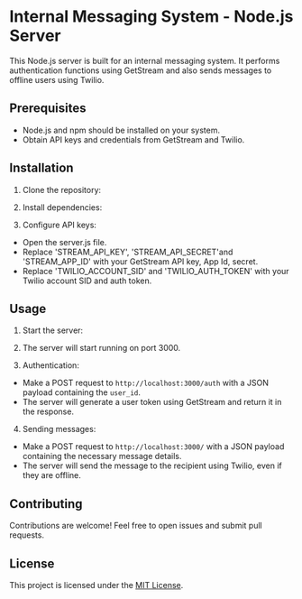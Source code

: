 # Internal Messaging System - Node.js Server

This Node.js server is built for an internal messaging system. It performs authentication functions using GetStream and also sends messages to offline users using Twilio.

## Prerequisites

- Node.js and npm should be installed on your system.
- Obtain API keys and credentials from GetStream and Twilio.

## Installation

1. Clone the repository:


2. Install dependencies:


3. Configure API keys:

- Open the server.js file.
- Replace 'STREAM_API_KEY', 'STREAM_API_SECRET'and 'STREAM_APP_ID' with your GetStream API key, App Id, secret.
- Replace 'TWILIO_ACCOUNT_SID' and 'TWILIO_AUTH_TOKEN' with your Twilio account SID and auth token.

## Usage

1. Start the server:

2. The server will start running on port 3000.

3. Authentication:

- Make a POST request to `http://localhost:3000/auth` with a JSON payload containing the `user_id`.
- The server will generate a user token using GetStream and return it in the response.

4. Sending messages:

- Make a POST request to `http://localhost:3000/` with a JSON payload containing the necessary message details.
- The server will send the message to the recipient using Twilio, even if they are offline.

## Contributing

Contributions are welcome! Feel free to open issues and submit pull requests.

## License

This project is licensed under the [MIT License](LICENSE).


